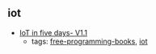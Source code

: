 iot 
---
* [IoT in five days- V1.1](https://github.com/marcozennaro/IPv6-WSN-book/tree/master/Releases)
    * tags: [free-programming-books](../tags/free-programming-books.md), [iot](../tags/iot.md)
